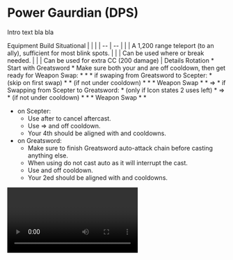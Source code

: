 # Power Gaurdian (DPS)

Intro text bla bla

<Divider>
Equipment
</Divider>

<Grid>
<Column>
<Armor helmId="48075" helmRuneId="24836" helmRuneCount="6" helmAffix="Berserker" helmRune="Scholar" shouldersId="48077" shouldersRuneId="24836" shouldersRuneCount="6" shouldersAffix="Berserker" shouldersRune="Scholar" coatId="48073" coatRuneId="24836" coatRuneCount="6" coatAffix="Berserker" coatRune="Scholar" glovesId="48074" glovesRuneId="24836" glovesRuneCount="6" glovesAffix="Berserker" glovesRune="Scholar" leggingsId="48076" leggingsRuneId="24836" leggingsRuneCount="6" leggingsAffix="Berserker" leggingsRune="Scholar" bootsId="48072" bootsRuneId="24836" bootsRuneCount="6" bootsAffix="Berserker" bootsRune="Scholar"/>
</Column>

<Column>
<Weapons weapon1MainId="46762" weapon1MainSigil1Id="24615" weapon1MainSigil2Id="24554" weapon1MainType="Greatsword" weapon1MainAffix="Berserker" weapon1MainSigil1="Force" weapon1MainSigil2="Air" weapon2MainId="46769" weapon2MainSigil1Id="24615" weapon2MainType="Greatsword" weapon2MainAffix="Berserker" weapon2MainSigil1="Force" weapon2OffId="46775" weapon2OffSigilId="24554" weapon2OffType="Torch" weapon2OffAffix="Berserker" weapon2OffSigil="Air"/>
</Column>

<Column>
<Trinkets backItemId="49384" backItemStatId="584" backItemAffix="Berserker" accessory1Id="39233" accessory1Affix="Berserker" accessory2Id="39232" accessory2Affix="Berserker" amuletId="39273" amuletAffix="Berserker" ring1Id="75669" ring1Affix="Berserker" ring2Id="76024" ring2Affix="Berserker"/>

<Consumables foodId="41569" utilityId="77569" infusionId="37131"/>
</Column>
</Grid>

<Divider>
Build
</Divider>

<Grid>
<Column width="9">
<Traits traits1Id="16" traits1="Radiance" traits1Selected="574,565,1683" traits2Id="27" traits2="Zeal" traits2Selected="1898,1835,1955" traits3Id="42" traits3="Dragonhunter" traits3Selected="634,653,2017"/>
</Column>

<Column>
<Skills weapon1Skill1="" weapon1Skill2="" weapon1Skill3="" weapon1Skill4="" weapon1Skill5="" utilitySkill1="21664" utilitySkill2="30364" utilitySkill3="9168" utilitySkill4="9093" utilitySkill5="30273"/>

<Card>
<CardHeader>
Situational
</CardHeader>
<CardContent>
| | |
| -- | -- |
| <Skill id="9246" size="big" text="false"/> | A 1,200 range teleport (to an ally), sufficient for most blink spots. |
| <Skill id="9153" size="big" text="false"/> | Can be used where <Boon name="stability"/> or <Control name="stun"/> break needed. |
| <Skill id="9125" size="big" text="false"/> | Can be used for extra CC (200 damage) |
</CardContent>
</Card>
</Column>
</Grid>

<Divider>
Details
</Divider>

<Grid>
<Column width="9">
<Card>
<CardHeader>
Rotation
</CardHeader>
<CardContent>
* Start with Greatsword
* Make sure both your <Skill id="29887"/> and <Skill id="30364"/> are off cooldown, then get ready for Weapon Swap:
  * <Skill id="30364"/>
  * <Skill id="29887"/>
  * if swaping from Greatsword to Scepter:
    * <Skill id="9147"/> (skip on first swap)
    * <Skill id="9146"/>
    * <Skill id="30273"/> (if not under cooldown)
    * <Skill id="9168"/>
    * <Skill id="9081"/>
    * Weapon Swap
    * <Skill id="9090"/>
    * <Skill id="9104"/> => <Skill id="9089"/>
  * if Swapping from Scepter to Greatsword:
    * <Skill id="9168"/> (only if Icon states 2 uses left)
    * <Skill id="9104"/> => <Skill id="9089"/>
    * <Skill id="30273"/> (if not under cooldown)
    * <Skill id="9168"/>
    * <Skill id="9090"/>
    * Weapon Swap
    * <Skill id="9146"/>
    * <Skill id="9081"/>

* on Scepter:
  * Use <Skill id="9098"/> after <Skill id="9090"/> to cancel aftercast.
  * Use <Skill id="9104"/> => <Skill id="9089"/> and <Skill id="9104"/> off cooldown.
  * Your 4th <Skill id="9090"/> should be aligned with <Skill id="30364"/> and  <Skill id="29887"/> cooldowns.
* on Greatsword:
  * Make sure to finish Greatsword auto-attack chain before casting anything else.
  * When using <Skill id="9081"/> do not cast auto as it will interrupt the cast.
  * Use <Skill id="9146"/> and <Skill id="9081"/> off cooldown.
  * Your 2ed <Skill id="9146"/> should be aligned with <Skill id="30364"/> and  <Skill id="29887"/> cooldowns.
</CardContent>
</Card>
</Column>

<Column>
<Video videoId="BuTUNNlY_6Q" videoTitle="Small Hitbox: 31.4k DPS by Nightmare [SC]"/>

<Card>
<CardHeader>
CC skills
</CardHeader>
<CardContent>
| | |
| -- | -- |
| <Skill id="9093"/> | 300 damage |
| <Skill id="9226"/> | (after <Skill id="9147"/>) 150 damage |
| <Skill id="33134"/>| (after <Skill id="29887"/>) 150 damage |
| <Skill id="30273"/>| 150 damage |
</CardContent>
</Card>
</Column>
</Grid>
